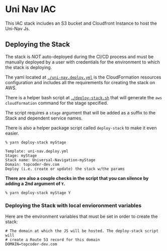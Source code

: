 # Uni Nav IAC

This IAC stack includes an S3 bucket and Cloudfront Instance to host the Uni-Nav Js.

## Deploying the Stack

The stack is _NOT_ auto-deployed during the CI/CD process and must be manually deployed by a user with credentials for the environment to which the stack is deploying.

The yaml located at [`./uni-nav.deploy.yml`](./uni-nav.deploy.yml) is the CloudFormation resources configuration and includes all the requirements for creating the stack on AWS.

There is a helper bash script at [`./deploy-stack.sh`](./deploy-stack.sh) that will generate the `aws cloudformation` command for the stage specified.

The script requires a `stage` argument that will be added as a suffix to the Stack and dependent service names.

There is also a helper package script called `deploy-stack` to make it even easier.

```
% yarn deploy-stack myStage

Template: uni-nav.deploy.yml
Stage: myStage
Stack name: Universal-Navigation-myStage
Domain: topcoder-dev.com
Deploy (i.e. create or update) the stack w/the params
```

<b>There are also a couple checks in the script that you can silence by adding a 2nd argument of `Y`.</b>

```
% yarn deploy-stack myStage Y
```

### Deploying the Stack with local envioronment variables

Here are the environment variables that must be set in order to create the stack:

```
# The domain at which the JS will be hosted. The deploy-stack script will
# create a Route 53 record for this domain
DOMAIN=topcoder-dev.com

```
